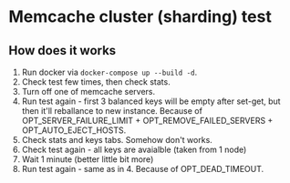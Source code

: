 # Memcache cluster (sharding) test

## How does it works

1. Run docker via `docker-compose up --build -d`.
2. Check test few times, then check stats.
3. Turn off one of memcache servers.
4. Run test again - first 3 balanced keys will be empty after set-get, but then it'll reballance to new instance. Because of OPT_SERVER_FAILURE_LIMIT + OPT_REMOVE_FAILED_SERVERS + OPT_AUTO_EJECT_HOSTS.
5. Check stats and keys tabs. Somehow don't works.
6. Check test again - all keys are avaialble (taken from 1 node)
7. Wait 1 minute (better little bit more)
8. Run test again - same as in 4. Because of OPT_DEAD_TIMEOUT.
